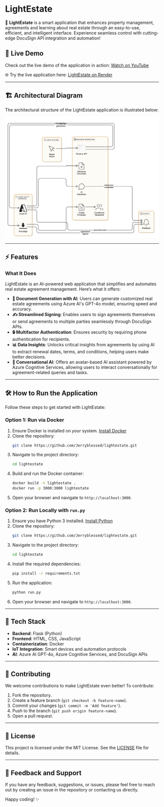 ﻿# LightEstate 

🚀 **LightEstate** is a smart application that enhances property management, agreements and learning about real estate through an easy-to-use, efficient, and intelligent interface. Experience seamless control with cutting-edge DocuSign API integration and automation! 

## 🎥 Live Demo

Check out the live demo of the application in action: [Watch on YouTube](https://youtu.be/pvZPDkFuDW8)

🌐 Try the live application here: [LightEstate on Render](https://lightestate.onrender.com/)

---

## 🏗️ Architectural Diagram

The architectural structure of the LightEstate application is illustrated below:

![Architectural Diagram](https://github.com/Jerryblessed/lightestate/blob/main/app/static/assets/diagram-export-1-27-2025-10_46_46-AM.png?raw=true)

---

## ⚡ Features

### What It Does

LightEstate is an AI-powered web application that simplifies and automates real estate agreement management. Here’s what it offers:

- **📄 Document Generation with AI**: Users can generate customized real estate agreements using Azure AI's GPT-4o model, ensuring speed and accuracy.
- **✍️ Streamlined Signing**: Enables users to sign agreements themselves or send agreements to multiple parties seamlessly through DocuSign APIs.
- **🔒 Multifactor Authentication**: Ensures security by requiring phone authentication for recipients.
- **📊 Data Insights**: Unlocks critical insights from agreements by using AI to extract renewal dates, terms, and conditions, helping users make better decisions.
- **🤖 Conversational AI**: Offers an avatar-based AI assistant powered by Azure Cognitive Services, allowing users to interact conversationally for agreement-related queries and tasks.

---

## 🛠️ How to Run the Application

Follow these steps to get started with LightEstate:

### Option 1: Run via Docker

1. Ensure Docker is installed on your system. [Install Docker](https://docs.docker.com/get-docker/)
2. Clone the repository:
   ```bash
   git clone https://github.com/Jerryblessed/lightestate.git
   ```
3. Navigate to the project directory:
   ```bash
   cd lightestate
   ```
4. Build and run the Docker container:
   ```bash
   docker build -t lightestate .
   docker run -p 3000:3000 lightestate
   ```
5. Open your browser and navigate to `http://localhost:3000`.

### Option 2: Run Locally with `run.py`

1. Ensure you have Python 3 installed. [Install Python](https://www.python.org/downloads/)
2. Clone the repository:
   ```bash
   git clone https://github.com/Jerryblessed/lightestate.git
   ```
3. Navigate to the project directory:
   ```bash
   cd lightestate
   ```
4. Install the required dependencies:
   ```bash
   pip install -r requirements.txt
   ```
5. Run the application:
   ```bash
   python run.py
   ```
6. Open your browser and navigate to `http://localhost:3000`.

---

## 🌟 Tech Stack

- **Backend**: Flask (Python)
- **Frontend**: HTML, CSS, JavaScript
- **Containerization**: Docker
- **IoT Integration**: Smart devices and automation protocols
- **AI**: Azure AI GPT-4o, Azure Cognitive Services, and DocuSign APIs

---

## 🤝 Contributing

We welcome contributions to make LightEstate even better! To contribute:

1. Fork the repository.
2. Create a feature branch (`git checkout -b feature-name`).
3. Commit your changes (`git commit -m 'Add feature'`).
4. Push to the branch (`git push origin feature-name`).
5. Open a pull request.

---

## 📜 License

This project is licensed under the MIT License. See the [LICENSE](LICENSE) file for details.

---

## 💬 Feedback and Support

If you have any feedback, suggestions, or issues, please feel free to reach out by creating an issue in the repository or contacting us directly.

Happy coding! ✨